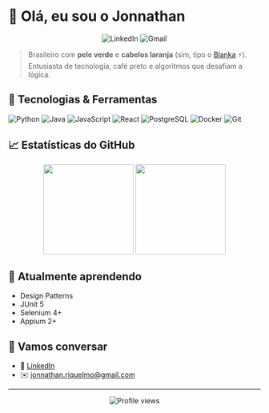 # 👋 Olá, eu sou o Jonnathan

<div align="center">
  <img src="https://img.shields.io/badge/LinkedIn-0A66C2?style=for-the-badge&logo=linkedin&logoColor=white"  alt="LinkedIn" />
  <img src="https://img.shields.io/badge/Gmail-D14836?style=for-the-badge&logo=gmail&logoColor=white"  alt="Gmail" />
</div>

> Brasileiro com **pele verde** e **cabelos laranja** (sim, tipo o [Blanka](https://en.wikipedia.org/wiki/Blanka) ⚡). Entusiasta de tecnologia, café preto e algoritmos que desafiam a lógica.

## 🔧 Tecnologias & Ferramentas

![Python](https://img.shields.io/badge/-Python-05122A?style=flat&logo=python) ![Java](https://img.shields.io/badge/-Java-05122A?style=flat&logo=java) ![JavaScript](https://img.shields.io/badge/-JavaScript-05122A?style=flat&logo=javascript) ![React](https://img.shields.io/badge/-React-05122A?style=flat&logo=react) ![PostgreSQL](https://img.shields.io/badge/-PostgreSQL-05122A?style=flat&logo=postgresql) ![Docker](https://img.shields.io/badge/-Docker-05122A?style=flat&logo=docker) ![Git](https://img.shields.io/badge/-Git-05122A?style=flat&logo=git)

## 📈 Estatísticas do GitHub

<div align="center">
  <img height="180em" src="https://github-readme-stats.vercel.app/api?username=JonnathanRiquelmo&show_icons=true&theme=dracula&count_private=true&hide_border=true" />
  <img height="180em" src="https://github-readme-streak-stats.herokuapp.com/?user=JonnathanRiquelmo&theme=dracula&hide_border=true" />
</div>

## 🌱 Atualmente aprendendo
- Design Patterns
- JUnit 5
- Selenium 4+
- Appium 2+

## 💬 Vamos conversar
- 🔗 [LinkedIn](https://www.linkedin.com/in/jonnathan-riquelmo/)
- ✉️ jonnathan.riquelmo@gmail.com

---

<p align="center">
  <img src="https://komarev.com/ghpvc/?username=JonnathanRiquelmo&color=red" alt="Profile views"/>
</p>

